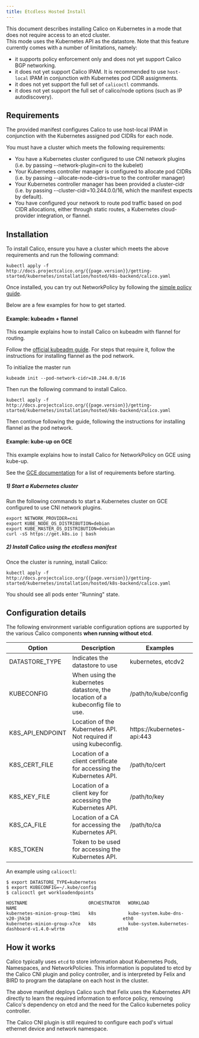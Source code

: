 ```yaml
---
title: Etcdless Hosted Install
---
```


This document describes installing Calico on Kubernetes in a mode that does not require access to an etcd cluster.  
This mode uses the Kubernetes API as the datastore.  Note that this feature
currently comes with a number of limitations, namely:

- it supports policy enforcement only and does not yet support Calico BGP networking.
- it does not yet support Calico IPAM.  It is recommended to use `host-local` IPAM in conjunction with Kubernetes pod CIDR assignments.
- it does not yet support the full set of `calicoctl` commands.
- it does not yet support the full set of calico/node options (such as IP autodiscovery).

## Requirements

The provided manifest configures Calico to use host-local IPAM in conjunction with the Kubernetes assigned
pod CIDRs for each node.

You must have a cluster which meets the following requirements:

- You have a Kubernetes cluster configured to use CNI network plugins (i.e. by passing --network-plugin=cni to the kubelet)
- Your Kubernetes controller manager is configured to allocate pod CIDRs (i.e. by passing --allocate-node-cidrs=true to the controller manager)
- Your Kubernetes controller manager has been provided a cluster-cidr (i.e. by passing --cluster-cidr=10.244.0.0/16, which the manifest expects by default).
- You have configured your network to route pod traffic based on pod CIDR allocations, either through static routes, a Kubernetes cloud-provider integration, or flannel.

## Installation

To install Calico, ensure you have a cluster which meets the above requirements and run the following command:

```
kubectl apply -f http://docs.projectcalico.org/{{page.version}}/getting-started/kubernetes/installation/hosted/k8s-backend/calico.yaml
```

Once installed, you can try out NetworkPolicy by following the [simple policy guide](../../../tutorials/simple-policy).

Below are a few examples for how to get started.

#### Example: kubeadm + flannel

This example explains how to install Calico on kubeadm with flannel for routing.

Follow the [official kubeadm guide](http://kubernetes.io/docs/getting-started-guides/kubeadm/).  For
steps that require it, follow the instructions for installing flannel as the pod network.

To initialize the master run

```
kubeadm init --pod-network-cidr=10.244.0.0/16
```

Then run the following command to install Calico.

```
kubectl apply -f http://docs.projectcalico.org/{{page.version}}/getting-started/kubernetes/installation/hosted/k8s-backend/calico.yaml
```

Then continue following the guide, following the instructions for installing flannel as the pod network.

#### Example: kube-up on GCE

This example explains how to install Calico for NetworkPolicy on GCE using kube-up.

See the [GCE documentation](http://kubernetes.io/docs/getting-started-guides/gce/#prerequisites) for
a list of requirements before starting.

##### 1) Start a Kubernetes cluster

Run the following commands to start a Kubernetes cluster on GCE configured to use CNI
network plugins.

```shell
export NETWORK_PROVIDER=cni
export KUBE_NODE_OS_DISTRIBUTION=debian
export KUBE_MASTER_OS_DISTRIBUTION=debian
curl -sS https://get.k8s.io | bash
```

##### 2) Install Calico using the etcdless manifest

Once the cluster is running, install Calico:

```
kubectl apply -f http://docs.projectcalico.org/{{page.version}}/getting-started/kubernetes/installation/hosted/k8s-backend/calico.yaml
```

You should see all pods enter "Running" state.

## Configuration details

The following environment variable configuration options are supported by the various Calico components **when running without etcd**.

| Option                 | Description    | Examples
|------------------------|----------------|----------
| DATASTORE_TYPE         | Indicates the datastore to use | kubernetes, etcdv2
| KUBECONFIG             | When using the kubernetes datastore, the location of a kubeconfig file to use. | /path/to/kube/config
| K8S_API_ENDPOINT       | Location of the Kubernetes API.  Not required if using kubeconfig. | https://kubernetes-api:443
| K8S_CERT_FILE          | Location of a client certificate for accessing the Kubernetes API. | /path/to/cert
| K8S_KEY_FILE           | Location of a client key for accessing the Kubernetes API. | /path/to/key
| K8S_CA_FILE            | Location of a CA for accessing the Kubernetes API. | /path/to/ca
| K8S_TOKEN              | Token to be used for accessing the Kubernetes API. |

An example using `calicoctl`:

```shell
$ export DATASTORE_TYPE=kubernetes
$ export KUBECONFIG=~/.kube/config
$ calicoctl get workloadendpoints

HOSTNAME                       ORCHESTRATOR   WORKLOAD                                                         NAME
kubernetes-minion-group-tbmi   k8s            kube-system.kube-dns-v20-jhk10                                   eth0
kubernetes-minion-group-x7ce   k8s            kube-system.kubernetes-dashboard-v1.4.0-wtrtm                    eth0
```

## How it works

Calico typically uses `etcd` to store information about Kubernetes Pods, Namespaces, and NetworkPolicies.  This information
is populated to etcd by the Calico CNI plugin and policy controller, and is interpreted by Felix and BIRD to program the dataplane on
each host in the cluster.

The above manifest deploys Calico such that Felix uses the Kubernetes API directly to learn the required information to enforce policy,
removing Calico's dependency on etcd and the need for the Calico kubernetes policy controller.

The Calico CNI plugin is still required to configure each pod's virtual ethernet device and network namespace.


